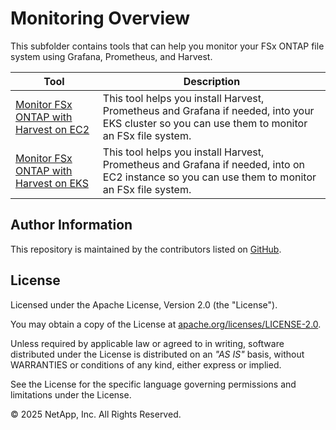 # Monitoring Overview
This subfolder contains tools that can help you monitor your FSx ONTAP file system using Grafana, Prometheus, and Harvest.

| Tool | Description |
| --- | --- |
| [Monitor FSx ONTAP with Harvest on EC2](Monitor-FSxN-with-Harvest-on-EKS) | This tool helps you install Harvest, Prometheus and Grafana if needed, into your EKS cluster so you can use them to monitor an FSx file system. |
| [Monitor FSx ONTAP with Harvest on EKS](Monitor-FSxN-with-Harvest-on-EC2) | This tool helps you install Harvest, Prometheus and Grafana if needed, into on EC2 instance so you can use them to monitor an FSx file system. |

## Author Information

This repository is maintained by the contributors listed on [GitHub](https://github.com/NetApp/FSx-ONTAP-utils/graphs/contributors).

## License

Licensed under the Apache License, Version 2.0 (the "License").

You may obtain a copy of the License at [apache.org/licenses/LICENSE-2.0](http://www.apache.org/licenses/LICENSE-2.0).

Unless required by applicable law or agreed to in writing, software distributed under the License is distributed on an _"AS IS"_ basis, without WARRANTIES or conditions of any kind, either express or implied.

See the License for the specific language governing permissions and limitations under the License.

© 2025 NetApp, Inc. All Rights Reserved.
